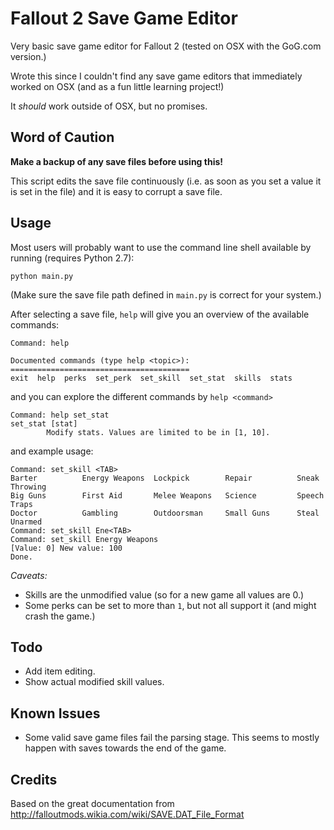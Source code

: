 # Fallout 2 Save Game Editor

Very basic save game editor for Fallout 2 (tested on OSX with the GoG.com version.)

Wrote this since I couldn't find any save game editors that immediately worked on OSX (and as a fun little learning project!)

It _should_ work outside of OSX, but no promises.

## Word of Caution

<b>Make a backup of any save files before using this!</b>

This script edits the save file continuously (i.e. as soon as you set a value it is set in the file) and it is easy to corrupt a save file.

## Usage

Most users will probably want to use the command line shell available by running (requires Python 2.7):

```
python main.py
```

(Make sure the save file path defined in `main.py` is correct for your system.)

After selecting a save file, `help` will give you an overview of the available commands:

```
Command: help

Documented commands (type help <topic>):
========================================
exit  help  perks  set_perk  set_skill  set_stat  skills  stats
```

and you can explore the different commands by `help <command>`

```
Command: help set_stat
set_stat [stat]
        Modify stats. Values are limited to be in [1, 10].
```

and example usage:

```
Command: set_skill <TAB>
Barter          Energy Weapons  Lockpick        Repair          Sneak           Throwing
Big Guns        First Aid       Melee Weapons   Science         Speech          Traps
Doctor          Gambling        Outdoorsman     Small Guns      Steal           Unarmed
Command: set_skill Ene<TAB>
Command: set_skill Energy Weapons
[Value: 0] New value: 100
Done.
```

_Caveats:_

- Skills are the unmodified value (so for a new game all values are 0.)
- Some perks can be set to more than `1`, but not all support it (and might crash the game.)

## Todo

- Add item editing.
- Show actual modified skill values.

## Known Issues

- Some valid save game files fail the parsing stage. This seems to mostly happen with saves towards the end of the game.

## Credits

Based on the great documentation from http://falloutmods.wikia.com/wiki/SAVE.DAT_File_Format
